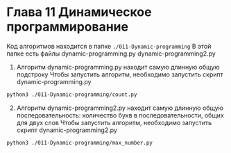 # Глава 11 Динамическое программирование 
Код алгоритмов находится в папке `./011-Dynamic-programming`
В этой папке есть файлы dynamic-programming.py dynamic-programming2.py 

1) Алгоритм dynamic-programming.py находит самую длинную общую подстроку
Чтобы запустить алгоритм, необходимо запустить скрипт dynamic-programming.py 
```bash
python3 ./011-Dynamic-programming/count.py 
```

2) Алгоритм dynamic-programming2.py находит самую длинную общую последовательность: количество букв в последовательности, общих для двух слов
Чтобы запустить алгоритм, необходимо запустить скрипт dynamic-programming2.py 
```bash
python3 ./011-Dynamic-programming/max_number.py 
```